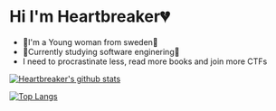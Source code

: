# Hi I'm Heartbreaker💔

- 🌸I'm a Young woman from sweden🌸
- 🦉Currently studying software enginering🦉
- I need to procrastinate less, read more books and join more CTFs


[![Heartbreaker's github stats](https://github-readme-stats-omega-ashen.vercel.app/api?username=Grohiik&count_private=true&show_icons=true&theme=synthwave)](https://github.com/anuraghazra/github-readme-stats)

[![Top Langs](https://github-readme-stats.vercel.app/api/top-langs/?username=Grohiik&layout=compact&theme=synthwave)](https://github.com/anuraghazra/github-readme-stats)
